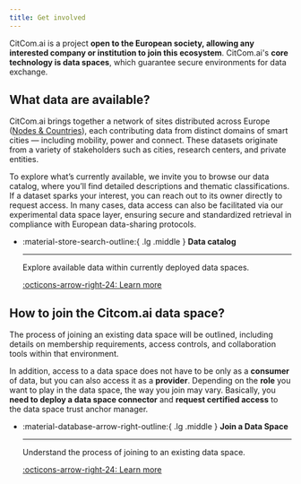 ```yaml
---
title: Get involved
---
```


CitCom.ai is a project **open to the European society, allowing any interested company or institution to join this ecosystem**. CitCom.ai's **core technology is data spaces**, which guarantee secure environments for data exchange.  

## What data are available?

CitCom.ai brings together a network of sites distributed across Europe ([Nodes & Countries](../nodes_countries.md)), each contributing data from distinct domains of smart cities — including mobility, power and connect. These datasets originate from a variety of stakeholders such as cities, research centers, and private entities.

To explore what’s currently available, we invite you to browse our data catalog, where you’ll find detailed descriptions and thematic classifications. If a dataset sparks your interest, you can reach out to its owner directly to request access. In many cases, data access can also be facilitated via our experimental data space layer, ensuring secure and standardized retrieval in compliance with European data-sharing protocols.

<div class="grid cards" markdown>

-   :material-store-search-outline:{ .lg .middle } __Data catalog__

    ---

    Explore available data within currently deployed data spaces.

    [:octicons-arrow-right-24: Learn more](../../data_catalog/index.md)

</div>

## How to join the Citcom.ai data space?

The process of joining an existing data space will be outlined, including details on membership requirements, access controls, and collaboration tools within that environment.  

In addition, access to a data space does not have to be only as a **consumer** of data, but you can also access it as a **provider**. Depending on the **role** you want to play in the data space, the way you join may vary. Basically, you **need to deploy a data space connector** and **request certified access** to the data space trust anchor manager.

<div class="grid cards" markdown>

-   :material-database-arrow-right-outline:{ .lg .middle } __Join a Data Space__

    ---

    Understand the process of joining to an existing data space.


    [:octicons-arrow-right-24: Learn more](./join.md)

</div>